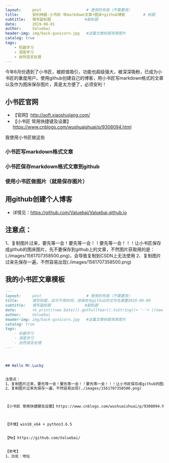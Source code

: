 ```yaml
---
layout:     post					# 使用的布局（不需要改）
title:      安利神器-小书匠-写markdown文章+图床+github博客		# 标题
subtitle:   填写副标题    			#副标题
date:       2019-06-01
author:     Valuebai
header-img: img/back-gunicorn.jpg 	#这篇文章标题背景图片
catalog: true
tags:
    - 机器学习
    - 深度学习
    - 自然语言处理
---
```


今年6月份遇到了小书匠，被颜值吸引，功能也超级强大，被深深吸粉，已成为小书匠的重度用户。使用github创建自己的博客，用小书匠写markdown格式的文章以及作为图床保存图片，真是太方便了，必须安利！

## 小书匠官网

- 【官网】http://soft.xiaoshujiang.com/
- 【小书匠 常用快捷键及设置】https://www.cnblogs.com/wushuaishuai/p/9308094.html

我使用小书匠做这些

### 小书匠写markdown格式文章

### 小书匠保存markdown格式文章到github

### 使用小书匠做图片（就是保存图片）


## 用github创建个人博客

- 详情见：https://github.com/Valuebai/Valuebai.github.io



## 注意点：
1、复制图片过来，要先等一会！要先等一会！！要先等一会！！！让小书匠保存成github的图床图片，先不要保存到github上的文章，不然图片获取用的是：(./images/1561707358500.png)，会导致复制到CSDN上无法使用
2、复制图片过来先保存一遍，不然容易出现(./images/1561707358500.png)


## 我的小书匠文章模板
```md
---
layout:     post					# 使用的布局（不需要改）
title:      填写标题，这可不用时间，但保存在github的文件名需要2019-09-09		# 标题
subtitle:   填写副标题    			#副标题
date:       <% print((new Date()).getFullYear().toString()+ '-'+ ((new Date()).getMonth() + 1).toString() + '-'+ (new Date()).getDate().toString()); %>
author:     Valuebai
header-img: img/back-gunicorn.jpg 	#这篇文章标题背景图片
catalog: true
tags:
    - 机器学习
    - 深度学习
    - 自然语言处理
---



## Hello Mr.Lucky


注意点：
1、复制图片过来，要先等一会！要先等一会！！要先等一会！！！让小书匠保存成github的图床图片，先不要保存到github上的文章，不然图片获取用的是：(./images/1561707358500.png)，会导致复制到CSDN上无法使用
2、复制图片过来先保存一遍，不然容易出现(./images/1561707358500.png)



【小书匠 常用快捷键及设置】https://www.cnblogs.com/wushuaishuai/p/9308094.html



【环境】win10_x64 + python3.6.5


【Me】https://github.com/Valuebai/


【参考】
1、出处：地址
```




